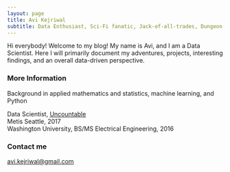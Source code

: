 ```yaml
---
layout: page
title: Avi Kejriwal
subtitle: Data Enthusiast, Sci-Fi fanatic, Jack-of-all-trades, Dungeon Master Extraordinaire
---
```


Hi everybody! Welcome to my blog!  My name is Avi, and I am a Data Scientist.  Here I will primarily document my adventures, projects, interesting findings, and an overall data-driven perspective.

### More Information

Background in applied mathematics and statistics, machine learning, and Python

Data Scientist, [Uncountable](https://uncountable.com)  
Metis Seattle, 2017  
Washington University, BS/MS Electrical Engineering, 2016

### Contact me

[avi.kejriwal@gmail.com](mailto:avi.kejriwal@gmail.com)
